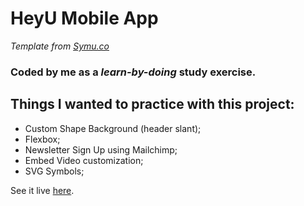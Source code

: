 # HeyU Mobile App
*Template from [Symu.co](https://github.com/danielacb/yellow-moon)*

### Coded by me as a *learn-by-doing* study exercise.

## Things I wanted to practice with this project:
- Custom Shape Background (header slant);
- Flexbox;
- Newsletter Sign Up using Mailchimp;
- Embed Video customization;
- SVG Symbols;


See it live [here](https://danielacb.github.io/heyu/).